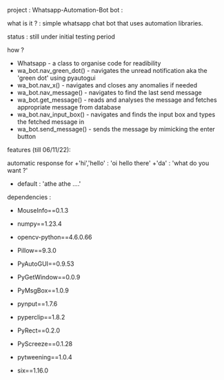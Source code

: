 project : Whatsapp-Automation-Bot
bot :

what is it ? : simple whatsapp chat bot that uses automation libraries.

status : still under initial testing period 

how ?

+ Whatsapp - a class to organise code for readibility
+ wa_bot.nav_green_dot() - navigates the unread notification aka the 'green dot'  using pyautogui
+ wa_bot.nav_x() - navigates and closes any anomalies  if needed 
+ wa_bot.nav_message() - navigates to find the last send message 
+ wa_bot.get_message() - reads and analyses the message and fetches appropriate message from database 
+ wa_bot.nav_input_box() - navigates and finds the input box and types the fetched message in 
+ wa_bot.send_message() - sends the message by mimicking the enter button

features (till 06/11/22):

automatic response for 
+'hi','hello' : 'oi hello there' 
+'da' : 'what do you want ?'  
+ default : 'athe athe ....'

dependencies : 

+ MouseInfo==0.1.3

+ numpy==1.23.4

+ opencv-python==4.6.0.66
+ Pillow==9.3.0
+ PyAutoGUI==0.9.53
+ PyGetWindow==0.0.9
+ PyMsgBox==1.0.9
+ pynput==1.7.6
+ pyperclip==1.8.2
+ PyRect==0.2.0
+ PyScreeze==0.1.28
+ pytweening==1.0.4
+ six==1.16.0




